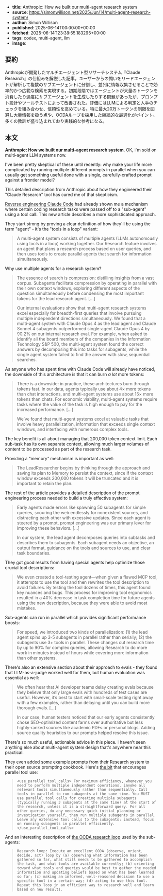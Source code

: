 <!-- metadata -->
- **title**: Anthropic: How we built our multi-agent research system
- **source**: https://simonwillison.net/2025/Jun/14/multi-agent-research-system/
- **author**: Simon Willison
- **published**: 2025-06-14T00:00:00+00:00
- **fetched**: 2025-06-14T23:38:55.183295+00:00
- **tags**: codex, multi-agent, llm
- **image**: 

## 要約

Anthropicが開発したマルチエージェント型リサーチシステム『Claude Research』の仕組みを解説した記事。ユーザーからの問いをリードエージェントが解析して複数のサブエージェントに分割し、並列に情報収集させることで効率的かつ広範な検索を実現する。初期段階ではエージェントが大量のトークンを消費したり過度にサブエージェントを生成したりする問題があったが、プロンプト設計やツールテストによって改善された。評価にはLLMによる判定と人手のチェックを組み合わせ、信頼性を高めている。特に最大20万トークンの制限を回避し大量情報を扱う点や、OODAループを採用した継続的な最適化がポイント。多くの教訓が盛り込まれており実践的な参考になる。

## 本文

**[Anthropic: How we built our multi-agent research system](https://www.anthropic.com/engineering/built-multi-agent-research-system)**. OK, I'm sold on multi-agent LLM systems now.

I've been pretty skeptical of these until recently: why make your life more complicated by running multiple different prompts in parallel when you can usually get something useful done with a single, carefully-crafted prompt against a frontier model?

This detailed description from Anthropic about how they engineered their "Claude Research" tool has cured me of that skepticism.

[Reverse engineering Claude Code](https://simonwillison.net/2025/Jun/2/claude-trace/) had already shown me a mechanism where certain coding research tasks were passed off to a "sub-agent" using a tool call. This new article describes a more sophisticated approach.

They start strong by proving a clear definition of how they'll be using the term "agent" - it's the "tools in a loop" variant:

> A multi-agent system consists of multiple agents (LLMs autonomously using tools in a loop) working together. Our Research feature involves an agent that plans a research process based on user queries, and then uses tools to create parallel agents that search for information simultaneously.

Why use multiple agents for a research system?

> The essence of search is compression: distilling insights from a vast corpus. Subagents facilitate compression by operating in parallel with their own context windows, exploring different aspects of the question simultaneously before condensing the most important tokens for the lead research agent. [...]
>
> Our internal evaluations show that multi-agent research systems excel especially for breadth-first queries that involve pursuing multiple independent directions simultaneously. We found that a multi-agent system with Claude Opus 4 as the lead agent and Claude Sonnet 4 subagents outperformed single-agent Claude Opus 4 by 90.2% on our internal research eval. For example, when asked to identify all the board members of the companies in the Information Technology S&P 500, the multi-agent system found the correct answers by decomposing this into tasks for subagents, while the single agent system failed to find the answer with slow, sequential searches.

As anyone who has spent time with Claude Code will already have noticed, the downside of this architecture is that it can burn *a lot* more tokens:

> There is a downside: in practice, these architectures burn through tokens fast. In our data, agents typically use about 4× more tokens than chat interactions, and multi-agent systems use about 15× more tokens than chats. For economic viability, multi-agent systems require tasks where the value of the task is high enough to pay for the increased performance. [...]
>
> We’ve found that multi-agent systems excel at valuable tasks that involve heavy parallelization, information that exceeds single context windows, and interfacing with numerous complex tools.

The key benefit is all about managing that 200,000 token context limit. Each sub-task has its own separate context, allowing much larger volumes of content to be processed as part of the research task.

Providing a "memory" mechanism is important as well:

> The LeadResearcher begins by thinking through the approach and saving its plan to Memory to persist the context, since if the context window exceeds 200,000 tokens it will be truncated and it is important to retain the plan.

The rest of the article provides a detailed description of the prompt engineering process needed to build a truly effective system:

> Early agents made errors like spawning 50 subagents for simple queries, scouring the web endlessly for nonexistent sources, and distracting each other with excessive updates. Since each agent is steered by a prompt, prompt engineering was our primary lever for improving these behaviors. [...]
>
> In our system, the lead agent decomposes queries into subtasks and describes them to subagents. Each subagent needs an objective, an output format, guidance on the tools and sources to use, and clear task boundaries.

They got good results from having special agents help optimize those crucial tool descriptions:

> We even created a tool-testing agent—when given a flawed MCP tool, it attempts to use the tool and then rewrites the tool description to avoid failures. By testing the tool dozens of times, this agent found key nuances and bugs. This process for improving tool ergonomics resulted in a 40% decrease in task completion time for future agents using the new description, because they were able to avoid most mistakes.

Sub-agents can run in parallel which provides significant performance boosts:

> For speed, we introduced two kinds of parallelization: (1) the lead agent spins up 3-5 subagents in parallel rather than serially; (2) the subagents use 3+ tools in parallel. These changes cut research time by up to 90% for complex queries, allowing Research to do more work in minutes instead of hours while covering more information than other systems.

There's also an extensive section about their approach to evals - they found that LLM-as-a-judge worked well for them, but human evaluation was essential as well:

> We often hear that AI developer teams delay creating evals because they believe that only large evals with hundreds of test cases are useful. However, it’s best to start with small-scale testing right away with a few examples, rather than delaying until you can build more thorough evals. [...]
>
> In our case, human testers noticed that our early agents consistently chose SEO-optimized content farms over authoritative but less highly-ranked sources like academic PDFs or personal blogs. Adding source quality heuristics to our prompts helped resolve this issue.

There's so much useful, actionable advice in this piece. I haven't seen anything else about multi-agent system design that's anywhere near this practical.

They even added [some example prompts](https://github.com/anthropics/anthropic-cookbook/tree/main/patterns/agents/prompts) from their Research system to their open source prompting cookbook. Here's [the bit](https://github.com/anthropics/anthropic-cookbook/blob/46f21f95981e3633d7b1eac235351de4842cf9f0/patterns/agents/prompts/research_lead_agent.md?plain=1#L135-L137) that encourages parallel tool use:

> `<use_parallel_tool_calls> For maximum efficiency, whenever you need to perform multiple independent operations, invoke all relevant tools simultaneously rather than sequentially. Call tools in parallel to run subagents at the same time. You MUST use parallel tool calls for creating multiple subagents (typically running 3 subagents at the same time) at the start of the research, unless it is a straightforward query. For all other queries, do any necessary quick initial planning or investigation yourself, then run multiple subagents in parallel. Leave any extensive tool calls to the subagents; instead, focus on running subagents in parallel efficiently. </use_parallel_tool_calls>`

And an interesting description of [the OODA research loop](https://github.com/anthropics/anthropic-cookbook/blob/46f21f95981e3633d7b1eac235351de4842cf9f0/patterns/agents/prompts/research_subagent.md?plain=1#L10) used by the sub-agents:

> `Research loop: Execute an excellent OODA (observe, orient, decide, act) loop by (a) observing what information has been gathered so far, what still needs to be gathered to accomplish the task, and what tools are available currently; (b) orienting toward what tools and queries would be best to gather the needed information and updating beliefs based on what has been learned so far; (c) making an informed, well-reasoned decision to use a specific tool in a certain way; (d) acting to use this tool. Repeat this loop in an efficient way to research well and learn based on new results.`
